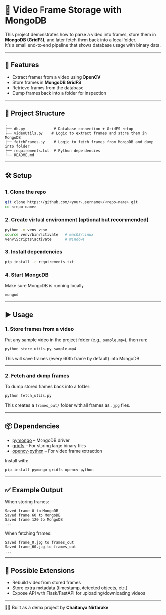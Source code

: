 # 🎥 Video Frame Storage with MongoDB

This project demonstrates how to parse a video into frames, store them in **MongoDB (GridFS)**, and later fetch them back into a local folder.  
It’s a small end-to-end pipeline that shows database usage with binary data.

---

## 🚀 Features
- Extract frames from a video using **OpenCV**  
- Store frames in **MongoDB GridFS**  
- Retrieve frames from the database  
- Dump frames back into a folder for inspection  

---

## 📂 Project Structure
```
.
├── db.py             # Database connection + GridFS setup
├── videoUtils.py    # Logic to extract frames and store them in MongoDB
├── fetchFrames.py    # Logic to fetch frames from MongoDB and dump into folder
├── requirements.txt  # Python dependencies
└── README.md
```

---

## 🛠️ Setup

### 1. Clone the repo
```bash
git clone https://github.com/<your-username>/<repo-name>.git
cd <repo-name>
```

### 2. Create virtual environment (optional but recommended)
```bash
python -m venv venv
source venv/bin/activate   # macOS/Linux
venv\Scripts\activate      # Windows
```

### 3. Install dependencies
```bash
pip install -r requirements.txt
```

### 4. Start MongoDB
Make sure MongoDB is running locally:
```bash
mongod
```

---

## ▶️ Usage

### 1. Store frames from a video
Put any sample video in the project folder (e.g., `sample.mp4`), then run:
```bash
python store_utils.py sample.mp4
```
This will save frames (every 60th frame by default) into MongoDB.

---

### 2. Fetch and dump frames
To dump stored frames back into a folder:
```bash
python fetch_utils.py
```
This creates a `frames_out/` folder with all frames as `.jpg` files.

---

## 📦 Dependencies
- [pymongo](https://pypi.org/project/pymongo/) – MongoDB driver  
- [gridfs](https://pymongo.readthedocs.io/en/stable/api/gridfs/) – For storing large binary files  
- [opencv-python](https://pypi.org/project/opencv-python/) – For video frame extraction  

Install with:
```bash
pip install pymongo gridfs opencv-python
```

---

## ✅ Example Output
When storing frames:
```
Saved frame 0 to MongoDB
Saved frame 60 to MongoDB
Saved frame 120 to MongoDB
...
```

When fetching frames:
```
Saved frame_0.jpg to frames_out
Saved frame_60.jpg to frames_out
...
```

---

## 🔮 Possible Extensions
- Rebuild video from stored frames  
- Store extra metadata (timestamp, detected objects, etc.)  
- Expose API with Flask/FastAPI for uploading/downloading videos  

---

👨‍💻 Built as a demo project by **Chaitanya Nirfarake**

